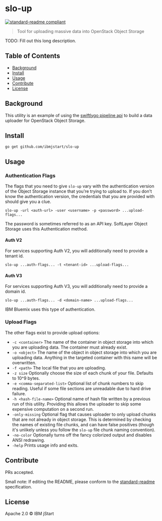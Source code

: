 # slo-up


[![standard-readme compliant](https://img.shields.io/badge/standard--readme-OK-green.svg?style=flat-square)](https://github.com/RichardLitt/standard-readme)

> Tool for uploading massive data into OpenStack Object Storage

TODO: Fill out this long description.

## Table of Contents

- [Background](#background)
- [Install](#install)
- [Usage](#usage)
- [Contribute](#contribute)
- [License](#license)

## Background

This utility is an example of using the [swiftlygo pipeline api](https://github.com/ibmjstart/swiftlygo) to build a data uploader for
OpenStack Object Storage.

## Install

```
go get github.com/ibmjstart/slo-up
```

## Usage

### Authentication Flags

The flags that you need to give `slo-up` vary with the authentication version of the Object Storage instance that you're trying to
upload to. If you don't know the authentication version, the credentials that you are provided with should give you a clue.

```
slo-up -url <auth-url> -user <username> -p <password> ...upload-flags...
```

The password is sometimes referred to as an API key.
SoftLayer Object Storage uses this Authentication method.

#### Auth V2

For services supporting Auth V2, you will additionally need to provide a tenant id.
```
slo-up ...auth-flags... -t <tenant-id> ...upload-flags...
```

#### Auth V3

For services supporting Auth V3, you will additionally need to provide a domain id. 
```
slo-up ...auth-flags... -d <domain-name> ...upload-flags...
```

IBM Bluemix uses this type of authentication.

### Upload Flags

The other flags exist to provide upload options:
 - `-c <container>` The name of the container in object storage into which you are uploading data. The container must already exist.
 - `-o <object>` The name of the object in object storage into which you are uploading data. Anything in the targeted container with this name will be overwritten.
 - `-f <path>` The local file that you are uploading.
 - `-z size` Optionally choose the size of each chunk of your file. Defaults to 10^9 bytes.
 - `-e <comma-separated-list>` Optional list of chunk numbers to skip reading. Useful if some file sections are unreadable due to hard drive failure.
 - `-h <hash-file-name>` Optional name of hash file written by a previous run of this utility. Providing this allows the uploader to skip some expensive computation on a second run.
 - `-only-missing` Optional flag that causes uploader to only upload chunks that are not already in object storage. This is determined by checking the names of existing file chunks, and can have false positives (though it's unlikely unless you follow the `slo-up` file chunk naming convention).
 - `-no-color` Optionally turns off the fancy colorized output and disables ANSI redrawing.
 - `-help` Prints usage info and exits.

## Contribute

PRs accepted.

Small note: If editing the README, please conform to the [standard-readme](https://github.com/RichardLitt/standard-readme) specification.

## License
Apache 2.0
 © IBM jStart
